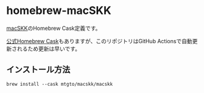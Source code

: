 homebrew-macSKK
====
[macSKK](https://github.com/mtgto/macSKK)のHomebrew Cask定義です。

[公式Homebrew Cask](https://formulae.brew.sh/cask/macskk)もありますが、このリポジトリはGitHub Actionsで自動更新されるため更新は早いです。

## インストール方法

```console
brew install --cask mtgto/macskk/macskk
```

